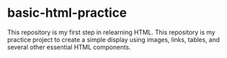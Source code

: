 # basic-html-practice
This repository is my first step in relearning HTML. This repository is my practice project to create a simple display using images, links, tables, and several other essential HTML components.
